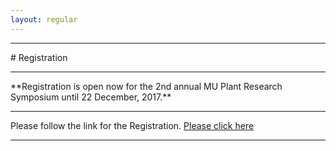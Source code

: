 ```yaml
---
layout: regular
---
```


<hr style="clear: both;" />
# Registration 
<hr style="clear: both;" />
**Registration is open now for the 2nd annual MU Plant Research Symposium until 22 December, 2017.** 
<hr style="clear: both;" />
Please follow the link for the Registration.  <a href="https://docs.google.com/forms/d/14sIsIanNSz7YTk_tA1m2vKuJVY3yl0B0jkw-HkNSYCU/edit#responses" target="_blank"> Please click here
<hr style="clear: both;" />
